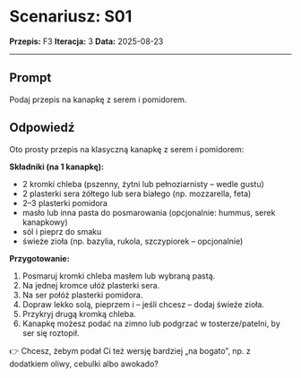 ﻿# Scenariusz: S01
**Przepis:** F3
**Iteracja:** 3
**Data:** 2025-08-23

---

## Prompt
Podaj przepis na kanapkę z serem i pomidorem.


## Odpowiedź
Oto prosty przepis na klasyczną kanapkę z serem i pomidorem:

**Składniki (na 1 kanapkę):**

* 2 kromki chleba (pszenny, żytni lub pełnoziarnisty – wedle gustu)
* 2 plasterki sera żółtego lub sera białego (np. mozzarella, feta)
* 2–3 plasterki pomidora
* masło lub inna pasta do posmarowania (opcjonalnie: hummus, serek kanapkowy)
* sól i pieprz do smaku
* świeże zioła (np. bazylia, rukola, szczypiorek – opcjonalnie)

**Przygotowanie:**

1. Posmaruj kromki chleba masłem lub wybraną pastą.
2. Na jednej kromce ułóż plasterki sera.
3. Na ser połóż plasterki pomidora.
4. Dopraw lekko solą, pieprzem i – jeśli chcesz – dodaj świeże zioła.
5. Przykryj drugą kromką chleba.
6. Kanapkę możesz podać na zimno lub podgrzać w tosterze/patelni, by ser się roztopił.

👉 Chcesz, żebym podał Ci też wersję bardziej „na bogato”, np. z dodatkiem oliwy, cebulki albo awokado?
